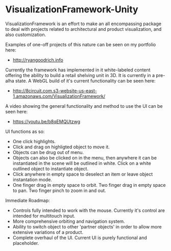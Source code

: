 # VisualizationFramework-Unity

VisualizationFramework is an effort to make an all encompassing package to deal with projects related to architectural and product visualization, and also customization.

Examples of one-off projects of this nature can be seen on my portfolio here:
- http://ryangoodrich.info

Currently the framework has implemented in it white-labeled content offering the ability to build a retail shelving unit in 3D. It is currently in a pre-alha state. A WebGL build of it's current functionality can be seen here:
- http://8circuit.com.s3-website-us-east-1.amazonaws.com/VisualizationFramework/

A video showing the general functionality and method to use the UI can be seen here:
- https://youtu.be/b8qEMQUtzwg

UI functions as so:
- One click highlights.
- Click and drag on highligted object to move it.
- Objects can be drug out of menu.
- Objects can also be clicked on in the menu, then anywhere it can be instantiated in the scene will be outlined in white. Click on a white outlined object to instantiate object.
- Click anywhere in empty space to deselect an item or leave object instantation mode.
- One finger drag in empty space to orbit. Two finger drag in empty space to pan. Two finger pinch to zoom in and out.

Immediate Roadmap:
- Controls fully intended to work with the mouse. Currently it's control are intended for multitouch input.
- More comprehensive orbiting and navigation system.
- Ability to switch object to other 'partner objects' in order to allow more extensive variations of a product.
- Complete overhaul of the UI. Current UI is purely functional and placeholder.
